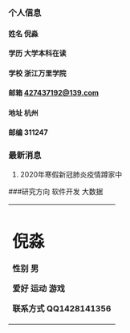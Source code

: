 <table boder="0">
 <tr>
  <td width="100%">
<h1>倪淼</h1>
<p><b>性别 男</b></p>
<p><b>爱好 运动 游戏</b></p>
<p><b>联系方式 QQ1428141356</b></p>
</td>
   
</tr>
</td>




### 个人信息
#### 姓名 倪淼
#### 学历 大学本科在读
#### 学校 浙江万里学院
#### 邮箱 427437192@139.com
#### 地址 杭州
#### 邮编 311247

### 最新消息
1. 2020年寒假新冠肺炎疫情蹲家中

###研究方向
软件开发
大数据
